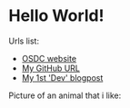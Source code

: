 # Hello World!

Urls list:
* [OSDC website](https://osdc.code-maven.com/)
* [My GitHub URL](https://osdc.code-maven.com/)
* [My 1st 'Dev' blogpost](https://dev.to/yoadk/my-1st-post-title-558l/)

Picture of an animal that i like:
[]([url](https://i.natgeofe.com/n/548467d8-c5f1-4551-9f58-6817a8d2c45e/NationalGeographic_2572187_square.jpg](https://i.ytimg.com/vi/3AM5fFQo22s/maxresdefault.jpg)))
